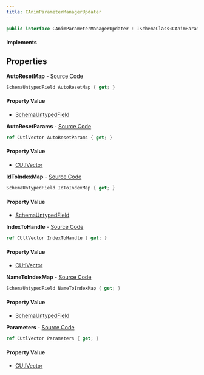```yaml
---
title: CAnimParameterManagerUpdater
---
```


```csharp
public interface CAnimParameterManagerUpdater : ISchemaClass<CAnimParameterManagerUpdater>, ISchemaField, ISchemaClass, INativeHandle
```

#### Implements

## Properties

**AutoResetMap** - [Source Code](https://github.com/swiftly-solution/swiftlys2/blob/master/managed/src/SwiftlyS2.Generated/Schemas/Interfaces/CAnimParameterManagerUpdater.cs#L32)

```csharp
SchemaUntypedField AutoResetMap { get; }
```

#### Property Value

- [SchemaUntypedField](/docs/api/shared/schemas/schemauntypedfield)

**AutoResetParams** - [Source Code](https://github.com/swiftly-solution/swiftlys2/blob/master/managed/src/SwiftlyS2.Generated/Schemas/Interfaces/CAnimParameterManagerUpdater.cs#L29)

```csharp
ref CUtlVector AutoResetParams { get; }
```

#### Property Value

- [CUtlVector](/docs/api/shared/natives/cutlvector)

**IdToIndexMap** - [Source Code](https://github.com/swiftly-solution/swiftlys2/blob/master/managed/src/SwiftlyS2.Generated/Schemas/Interfaces/CAnimParameterManagerUpdater.cs#L20)

```csharp
SchemaUntypedField IdToIndexMap { get; }
```

#### Property Value

- [SchemaUntypedField](/docs/api/shared/schemas/schemauntypedfield)

**IndexToHandle** - [Source Code](https://github.com/swiftly-solution/swiftlys2/blob/master/managed/src/SwiftlyS2.Generated/Schemas/Interfaces/CAnimParameterManagerUpdater.cs#L26)

```csharp
ref CUtlVector IndexToHandle { get; }
```

#### Property Value

- [CUtlVector](/docs/api/shared/natives/cutlvector)

**NameToIndexMap** - [Source Code](https://github.com/swiftly-solution/swiftlys2/blob/master/managed/src/SwiftlyS2.Generated/Schemas/Interfaces/CAnimParameterManagerUpdater.cs#L23)

```csharp
SchemaUntypedField NameToIndexMap { get; }
```

#### Property Value

- [SchemaUntypedField](/docs/api/shared/schemas/schemauntypedfield)

**Parameters** - [Source Code](https://github.com/swiftly-solution/swiftlys2/blob/master/managed/src/SwiftlyS2.Generated/Schemas/Interfaces/CAnimParameterManagerUpdater.cs#L17)

```csharp
ref CUtlVector Parameters { get; }
```

#### Property Value

- [CUtlVector](/docs/api/shared/natives/cutlvector)

